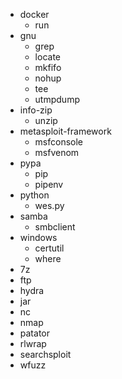 - docker
  - run
- gnu
  - grep
  - locate
  - mkfifo
  - nohup
  - tee
  - utmpdump
- info-zip
  - unzip
- metasploit-framework
  - msfconsole
  - msfvenom
- pypa
    - pip
    - pipenv
- python
  - wes.py
- samba
  - smbclient
- windows
  - certutil
  - where
- 7z
- ftp
- hydra
- jar
- nc
- nmap
- patator
- rlwrap
- searchsploit
- wfuzz
